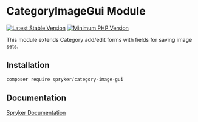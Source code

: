 # CategoryImageGui Module
[![Latest Stable Version](https://poser.pugx.org/spryker/category-image-gui/v/stable.svg)](https://packagist.org/packages/spryker/category-image-gui)
[![Minimum PHP Version](https://img.shields.io/badge/php-%3E%3D%208.0-8892BF.svg)](https://php.net/)

This module extends Category add/edit forms with fields for saving image sets.

## Installation

```
composer require spryker/category-image-gui
```

## Documentation

[Spryker Documentation](https://docs.spryker.com)
